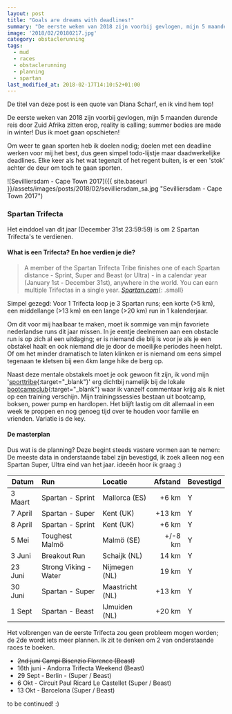 ```yaml
---
layout: post
title: "Goals are dreams with deadlines!"
summary: "De eerste weken van 2018 zijn voorbij gevlogen, mijn 5 maanden durende reis door Zuid Afrika zitten erop, reality is calling; summer bodies are made in winter! :)"
image: '2018/02/20180217.jpg'
category: obstaclerunning
tags:
  - mud
  - races
  - obstaclerunning
  - planning
  - spartan
last_modified_at: 2018-02-17T14:10:52+01:00
---
```



De titel van deze post is een quote van Diana Scharf, en ik vind hem top! 

De eerste weken van 2018 zijn voorbij gevlogen, mijn 5 maanden durende reis door Zuid Afrika zitten erop, reality is calling; summer bodies are made in winter! Dus ik moet gaan opschieten!

Om weer te gaan sporten heb ik doelen nodig; doelen met een deadline werken voor mij het best, dus geen simpel todo-lijstje maar daadwerkelijke deadlines. Elke keer als het wat tegenzit of het regent buiten, is er een 'stok' achter de deur om toch te gaan sporten. 

![Sevilliersdam - Cape Town 2017]({{ site.baseurl }}/assets/images/posts/2018/02/sevilliersdam_sa.jpg "Sevilliersdam - Cape Town 2017")

### Spartan Trifecta

Het einddoel van dit jaar  (December 31st 23:59:59) is om 2 Spartan Trifecta's te verdienen.

#### What is een Trifecta? En hoe verdien je die?

> A member of the Spartan Trifecta Tribe finishes one of each Spartan distance - Sprint, Super and Beast (or Ultra) - in a calendar year (January 1st - December 31st), anywhere in the world. You can earn multiple Trifectas in a single year. <cite>[Spartan.com](https://spartanrace.zendesk.com/hc/en-us/articles/202321438-What-is-the-Spartan-Trifecta-How-do-I-earn-it-)</cite>{: .small}

Simpel gezegd: Voor 1 Trifecta loop je 3 Spartan runs; een korte (>5 km), een middellange (>13 km) en een lange (>20 km) run in 1 kalenderjaar.  

Om dit voor mij haalbaar te maken, moet ik sommige van mijn favoriete nederlandse runs dit jaar missen. In je eentje deelnemen aan een obstacle run is op zich al een uitdaging; er is niemand die blij is voor je als je een obstakel haalt en ook niemand die je door de moeilijke periodes heen helpt. Of om het minder dramatisch te laten klinken er is niemand om eens simpel tegenaan te kletsen bij een 4km lange hike de berg op. 

Naast deze mentale obstakels moet je ook gewoon fit zijn, ik vond mijn '[sporttribe](http://www.area0320.nl){:target="_blank"}' erg dichtbij namelijk bij de lokale [bootcampclub](http://www.grahampowersport.nl/){:target="_blank"} waar ik vanzelf commentaar krijg als ik niet op een training verschijn. Mijn trainingssessies bestaan uit bootcamp, boksen, power pump en hardlopen. Het blijft lastig om dit allemaal in een week te proppen en nog genoeg tijd over te houden voor familie en vrienden. Variatie is de key.

#### De masterplan

Dus wat is de planning? Deze begint steeds vastere vormen aan te nemen: De meeste data in onderstaande tabel zijn bevestigd, ik zoek alleen nog een Spartan Super, Ultra eind van het jaar. ideeën hoor ik graag :)


| Datum   | Run               | Locatie        | Afstand  | Bevestigd |
|---------|:------------------|:---------------|---------:|-----------|
| 3 Maart | Spartan - Sprint  | Mallorca  (ES) |+6 km     | Y         |
| 7 April | Spartan - Super   | Kent  (UK)     |+13 km    | Y         |
| 8 April | Spartan - Sprint  | Kent  (UK)     |+6 km     | Y         |
| 5 Mei   | Toughest Malmö    | Malmö (SE)     |+/-8 km   | Y         |
| 3 Juni  | Breakout Run      | Schaijk (NL)   |14 km     | Y         |
|23 Juni  | Strong Viking - Water | Nijmegen (NL)|19 km   | Y         |
|30 Juni  | Spartan - Super   | Maastricht (NL)|+13 km    | Y         |
| 1 Sept  | Spartan - Beast   | IJmuiden (NL)  |+20 km    | Y         |

Het volbrengen van de eerste Trifecta zou geen probleem mogen worden; de 2de wordt iets meer plannen. Ik zit te denken om 2 van onderstaande races te boeken. 


* ~~2nd juni Campi Bisenzio Florence (Beast)~~
* 16th juni - Andorra Trifecta Weekend (Beast)
* 29 Sept - Berlin - (Super / Beast)
* 6 Okt -  Circuit Paul Ricard Le Castellet (Super / Beast)
* 13 Okt -  Barcelona (Super / Beast)

to be continued! :)


